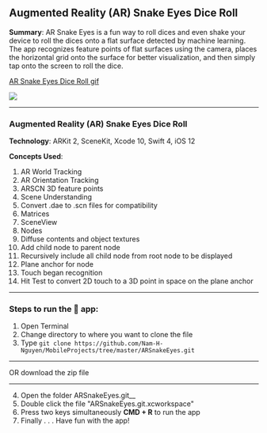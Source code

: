 ## Augmented Reality (AR) Snake Eyes Dice Roll

**Summary**: AR Snake Eyes is a fun way to roll dices and even shake your device to roll the dices onto a flat surface detected by machine learning. The app recognizes feature points of flat surfaces using the camera, places the horizontal grid onto the surface for better visualization, and then simply tap onto the screen to roll the dice. 

[AR Snake Eyes Dice Roll gif](https://media.giphy.com/media/1RzBxFb8zxGabJQEiK/giphy.gif "Augmented Reality (AR) Snake Eyes Dice Roll iOS App")

<img src="https://github.com/Nam-H-Nguyen/MobileProjects/blob/master/ARSnakeEyes/ar_dice_roll.PNG" />

---
### Augmented Reality (AR) Snake Eyes Dice Roll

**Technology**: ARKit 2, SceneKit, Xcode 10, Swift 4, iOS 12

**Concepts Used**: 
1. AR World Tracking
2. AR Orientation Tracking
3. ARSCN 3D feature points
4. Scene Understanding
5. Convert .dae to .scn files for compatibility
6. Matrices
7. SceneView
8. Nodes
9. Diffuse contents and object textures
10. Add child node to parent node
11. Recursively include all child node from root node to be displayed
12. Plane anchor for node
13. Touch began recognition
14. Hit Test to convert 2D touch to a 3D point in space on the plane anchor
---

### Steps to run the 📱 app: ###

1. Open Terminal
2. Change directory to where you want to clone the file
3. Type `git clone https://github.com/Nam-H-Nguyen/MobileProjects/tree/master/ARSnakeEyes.git`
- - - -
OR download the zip file
- - - -
4. Open the folder ARSnakeEyes.git__
5. Double click the file "ARSnakeEyes.git.xcworkspace"
6. Press two keys simultaneously __CMD + R__ to run the app
7. Finally . . . Have fun with the app!
